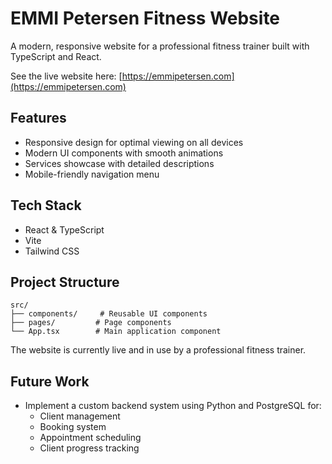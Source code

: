 # EMMI Petersen Fitness Website

A modern, responsive website for a professional fitness trainer built with TypeScript and React.

See the live website here: [https://emmipetersen.com](https://emmipetersen.com)

## Features

- Responsive design for optimal viewing on all devices
- Modern UI components with smooth animations
- Services showcase with detailed descriptions
- Mobile-friendly navigation menu

## Tech Stack

- React & TypeScript
- Vite
- Tailwind CSS

## Project Structure

```
src/
├── components/     # Reusable UI components
├── pages/         # Page components
└── App.tsx        # Main application component
```

The website is currently live and in use by a professional fitness trainer.

## Future Work

- Implement a custom backend system using Python and PostgreSQL for:
  - Client management
  - Booking system
  - Appointment scheduling
  - Client progress tracking